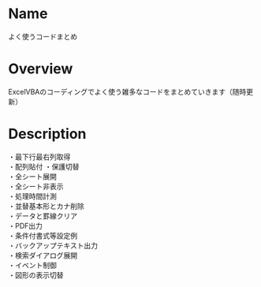 # Name
よく使うコードまとめ
# Overview
ExcelVBAのコーディングでよく使う雑多なコードをまとめていきます（随時更新）
# Description
・最下行最右列取得  
・配列貼付
・保護切替  
・全シート展開  
・全シート非表示  
・処理時間計測  
・並替基本形とカナ削除  
・データと罫線クリア  
・PDF出力  
・条件付書式等設定例  
・バックアップテキスト出力  
・検索ダイアログ展開  
・イベント制御  
・図形の表示切替
